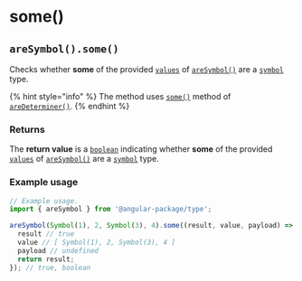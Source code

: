 # some()

## `areSymbol().some()`

Checks whether **some** of the provided [`values`](./#...values-any) of [`areSymbol()`](./) are a [`symbol`](https://developer.mozilla.org/en-US/docs/Web/JavaScript/Reference/Global\_Objects/Symbol) type.

{% hint style="info" %}
The method uses [`some()`](../aredeterminer/some.md) method of [`areDeterminer()`](../aredeterminer/).
{% endhint %}

### Returns

The **return value** is a [`boolean`](https://developer.mozilla.org/en-US/docs/Web/JavaScript/Reference/Global\_Objects/Boolean) indicating whether **some** of the provided [`values`](./#...values-any) of [`areSymbol()`](./) are a [`symbol`](https://developer.mozilla.org/en-US/docs/Web/JavaScript/Reference/Global\_Objects/Symbol) type.

### Example usage

```typescript
// Example usage.
import { areSymbol } from '@angular-package/type';

areSymbol(Symbol(1), 2, Symbol(3), 4).some((result, value, payload) => {
  result // true
  value // [ Symbol(1), 2, Symbol(3), 4 ]
  payload // undefined
  return result;
}); // true, boolean
```
